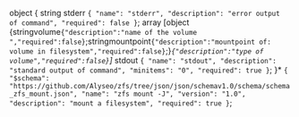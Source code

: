 object {
  string stderr `{
  "name": "stderr",
  "description": "error output of command",
  "required": false
}`;
  array [object {stringvolume`{"description":"name of the volume ","required":false}`;stringmountpoint`{"description":"mountpoint of: volume in filesystem","required":false}`;}*`{"description":"type of volume","required":false}`]* stdout `{
  "name": "stdout",
  "description": "standard output of command",
  "minitems": "0",
  "required": true
}`;
}* `{
  "$schema": "https://github.com/Alyseo/zfs/tree/json/json/schemav1.0/schema/schema_zfs_mount.json",
  "name": "zfs mount -J",
  "version": "1.0",
  "description": "mount a filesystem",
  "required": true
}`;
